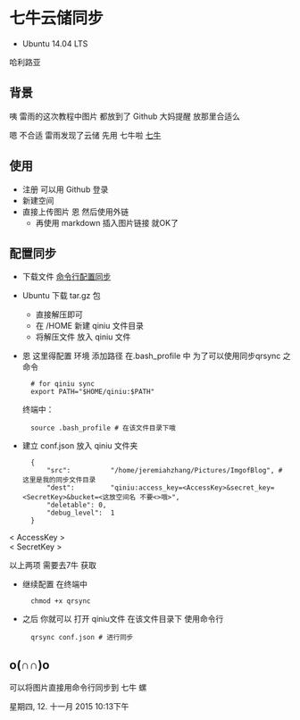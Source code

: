 # 七牛云储同步

- Ubuntu 14.04 LTS

哈利路亚

## 背景

咦 雷雨的这次教程中图片 都放到了 Github 大妈提醒 放那里合适么

嗯 不合适 雷雨发现了云储 先用 七牛啦 [七牛](https://portal.qiniu.com/) 

## 使用

- 注册 可以用 Github 登录 
- 新建空间
- 直接上传图片 恩 然后使用外链 
	- 再使用 markdown 插入图片链接 就OK了

## 配置同步

- 下载文件 [命令行配置同步](http://developer.qiniu.com/docs/v6/tools/qrsync.html) 
- Ubuntu 下载 tar.gz 包
	- 直接解压即可
	- 在 /HOME 新建 qiniu 文件目录
	- 将解压文件 放入 qiniu 文件
- 恩 这里得配置 环境 添加路径 在.bash_profile 中 为了可以使用同步qrsync 之命令

		# for qiniu sync
		export PATH="$HOME/qiniu:$PATH"

	终端中：

		source .bash_profile # 在该文件目录下哦

- 建立 conf.json 放入 qiniu 文件夹

		{
		    "src":          "/home/jeremiahzhang/Pictures/ImgofBlog", # 这里是我的同步文件目录
		    "dest":         "qiniu:access_key=<AccessKey>&secret_key=<SecretKey>&bucket=<这放空间名 不要<>哦>",
		    "deletable": 0,
		    "debug_level":  1
		}

< AccessKey >  
< SecretKey >

以上两项 需要去7牛 获取

- 继续配置 在终端中

		chmod +x qrsync 

- 之后 你就可以 打开 qiniu文件 在该文件目录下 使用命令行

		qrsync conf.json # 进行同步

## o(∩∩)o

可以将图片直接用命令行同步到 七牛 螺

星期四, 12. 十一月 2015 10:13下午


	

	

	



